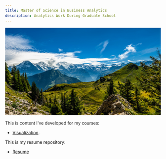 ```yaml
---
title: Master of Science in Business Analytics
description: Analytics Work During Graduate School
---
```



![Interlaken](/pictures/Interlaken.jpg)

This is content I've developed for my courses:
- [Visualization](/graphing/index.md).

This is my resume repository:
- [Resume](https://github.com/eengleman/resume)
